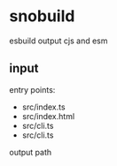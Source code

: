 # snobuild

esbuild output cjs and esm

## input

entry points:

- src/index.ts
- src/index.html
- src/cli.ts
- src/cli.ts

output path
